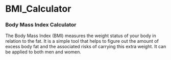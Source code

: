 # BMI_Calculator
### Body Mass Index Calculator
The Body Mass Index (BMI) measures the weight status of your body in relation to the fat. 
It is a simple tool that helps to figure out the amount of excess body fat
and the associated risks of carrying this extra weight.
It can be applied to both men and women. 
